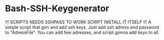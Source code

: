 # Bash-SSH-Keygenerator
!!! SCRIPTS NEEDS SSHPASS TO WORK SCRIPT INSTALL IT ITSELF !!!
A simple script that gen and add ssh keys. 
Just add ssh adress and password to "AdressFile". You can add few adresses, and script gonna add keys to all.
